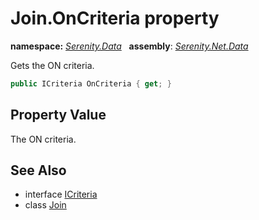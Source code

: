 # Join.OnCriteria property
**namespace:** *[Serenity.Data](../../README.md#serenity.data-namespace)*   **assembly**: *[Serenity.Net.Data](../../README.md)*

Gets the ON criteria.

```csharp
public ICriteria OnCriteria { get; }
```

## Property Value

The ON criteria.

## See Also

* interface [ICriteria](../../Serenity/ICriteria.md)
* class [Join](../Join.md)